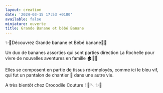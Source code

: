 ```yaml
---
layout: creation
date: '2024-03-15 17:53 +0100'
available: false
miniature: ouverte
title: Grande Banane et bébé Banane
---
```

✨🌸Découvrez Grande banane et Bébé banane🌸✨

Un duo de bananes assorties qui sont parties direction La Rochelle pour vivre de nouvelles aventures en famille 🏠🌳🌊 

Elles se composent en partie de tissus ré-employés, comme ici le bleu vif, qui fut un pantalon de chantier 🚧 dans une autre vie.

A très bientôt chez Crocodile Couture ! 🧵🪡 
✨🌸

